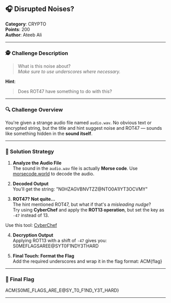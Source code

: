 ## 🎧 Disrupted Noises?

**Category**: CRYPTO  
**Points**: 200  
**Author**: Ateeb Ali 

---

### 🕵️ Challenge Description

> What is this noise about?  
> *Make sure to use underscores where necessary.*

**Hint**:  
> Does ROT47 have something to do with this?

---

### 🔍 Challenge Overview

You're given a strange audio file named `audio.wav`. No obvious text or encrypted string, but the title and hint suggest noise and ROT47 — sounds like something hidden in the **sound itself**.

---

### 🧩 Solution Strategy

1. **Analyze the Audio File**  
   The sound in the `audio.wav` file is actually **Morse code**. Use [morsecode.world](https://morsecode.world/international/decoder/audio-decoder-adaptive.html) to decode the audio.

2. **Decoded Output**  
   You'll get the string: "N0HZAGVBNVTZZ@NTO0A1IYT3OCVMY"

3. **ROT47? Not quite…**  
The hint mentioned ROT47, but what if that's a *misleading nudge*?  
Try using **CyberChef** and apply the **ROT13 operation**, but set the key as `-47` instead of 13.

Use this tool: [CyberChef](https://gchq.github.io/CyberChef/)

4. **Decryption Output**  
Applying ROT13 with a shift of `-47` gives you:
S0MEFLAGSAREE@SYT0F1NDY3THARD

5. **Final Touch: Format the Flag**  
Add the required underscores and wrap it in the flag format: ACM{flag}

---

### 🎯 Final Flag

ACM{S0ME_FLAGS_ARE_E@SY_T0_F1ND_Y3T_HARD}

---
